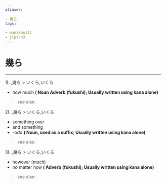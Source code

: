 ```yaml
---
aliases:
    
- 幾ら
tags:
    
- wanikani31
- jlpt-n3
---
```


# 幾ら
---
1).
,幾ら > いくら,いくら

- how much
**( Noun Adverb (fukushi); Usually written using kana alone)**
> see also: 
            
2).
,幾ら > いくら,いくら

- something over
- and something
- -odd
**( Noun, used as a suffix; Usually written using kana alone)**
> see also: 
            
3).
,幾ら > いくら,いくら

- however (much)
- no matter how
**( Adverb (fukushi); Usually written using kana alone)**
> see also: 
            